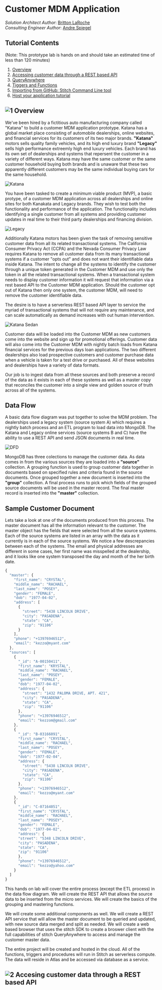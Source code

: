 
# Customer MDM Application
_Solution Architect Author_: [Britton LaRoche](mailto:britton.laroche@mongodb.com)   
_Consulting Engineer Author_: [Andre Spiegel](mailto:andre.spiegel@mongodb.com)   

## Tutorial Contents 
(Note: This prototype lab is hands on and should take an estimated time of less than 120 minutes)
1. [Overview](#-overview)
2. [Accessing customer data through a REST based API](#-accesing-customer-data-through-a-rest-based-api)
3. [QueryAnywhere](README.md)
4. [Tiggers and Functions](README.md)
5. [Importing from GitHub: Stitch Command Line tool](README.md)
6. [Host your application tutorial](README.md)  

## ![1](../../Stitch/tools/img/1b.png) Overview 
We've been hired by a fictitious auto manufacturing company called "Katana" to build a customer MDM application prototype.  Katana has a global market place consisting of automobile dealerships, online websites, and financial services for its customers of its two major brands. __"Katana"__ motors sells quality family vehicles, and its high end luxury brand __"Legacy"__ sells high performance extreemly high end luxury vehicles.  Each brand has its own set of dealerships and systems that repersent the customer in a variety of different ways.  Katana may have the same customer or the same customer household buying both brands and is unaware that these two apparently different customers may be the same individual buying cars for the same household.

![Katana](img/katanalogo.png "Katana")  

You have been tasked to create a minimum viable product (MVP), a basic protype, of a customer MDM application across all dealerships and online sites for both Kanakata and Legacy brands. They wish to test both the functionality and performance of the application.  The functionality includes identifying a single customer from all systems and providing customer updates in real time to their third party dealerships and financing division.

![Legacy](img/legacylogo.png "Legacy")  

Additionally Katana motors has been given the task of removing sensitive customer data from all its related transactional systems. The California Consumer Privacy Act (CCPA) and the Nevada Consumer Privacy Law requires Katana to remove all customer data from its many transactional systems if a customer "opts out" and does not want their identifiable data inside Katana.  The intent to change all the systems to identify the customer through a unique token generated in the Customer MDM and use only the token in all the related transactional systems.  When a transactional system needs to display customer information it will request that information via a rest based API to the Customer MDM application.  Should the customer opt out of Katana then only one system, the customer MDM, will need to remove the customer identifiable data.

The desire is to have a serverless REST based API layer to service the myriad of transactional systems that will not require any maintenance, and can scale automatically as demand increases with out human intervention.

![Katana Sedan](img/kankatasedan4.jpg "Katana")  

Customer data will be loaded into the Customer MDM as new customers come into the website and sign up for promotional offerings.  Customer data will also come into the Customer MDM with nightly batch loads from Katana financial services for the previous days loan applications.  The two different dealerships also load prospective customers and customer purchase data when a vehicle is taken for a test drive or purchased.  All of these websites and dealerships have a variety of data formats.

Our job is to ingest data from all these sources and both preserve a record of the data as it exists in each of these systems as well as a master copy that reconciles the customer into a single view and golden source of truth across all of the systems.

## Data Flow
A basic data flow diagram was put together to solve the MDM problem.  The dealerships used a legacy system (source system A) which requires a nightly batch process and an ETL program to load data into MongoDB.  The Katana and Legacy online services (source systems B and C) have the ability to use a REST API and send JSON documents in real time.

![DFD](img/dataflowdiagram.jpg "Data Flow Diagram")  

MongoDB has three colections to manage the customer data.  As data comes in from the various sources they are loaded into a __"source"__ collection.  A grouping function is used to group customer data together in documents based on specified rules and criteria found in the source documents.  Once grouped together a new document is inserted into the __"group"__ collection.  A final process runs to pick which fields of the grouped source documents will be used in the master record.  The final master record is inserted into the __"master"__ collection.

## Sample Customer Document
Lets take a look at one of the documents produced from this process. The master document has all the information relevant to the customer.  The master object has the fields that were selected from all the source systems.  Each of the source systems are listed in an array with the data as it currently is in each of the source systems.  We notice a few descrepancies between each of the systems. The email and physical addresses are different in some cases, her first name was misspelled at the dealership, and it looks like one system transposed the day and month of the her birth date.

```js
{
  "master": {
    "first_name": "CRYSTAL",
    "middle_name": "RACHAEL",
    "last_name": "POSEY",
    "gender": "FEMALE",
    "dob": "1977-04-02",
    "address": [
      {
        "street": "5438 LINCOLN DRIVE",
        "city": "PASADENA",
        "state": "CA",
        "zip": "91106"
      }
    ],
    "phone": "+13976946512",
    "email": "kezzo@myant.com"
  },
  "sources": [
    {
      "_id": "A-00150411",
      "first_name": "KRYSTAL",
      "middle_name": "RACHAEL",
      "last_name": "POSEY",
      "gender": "FEMALE",
      "dob": "1977-04-02",
      "address": {
        "street": "1432 PALOMA DRIVE, APT. 421",
        "city": "PASADENA",
        "state": "CA",
        "zip": "91106"
      },
      "phone": "+13976946512",
      "email": "kezzom@gmail.com"
    },
    {
      "_id": "B-03166091",
      "first_name": "CRYSTAL",
      "middle_name": "RACHAEL",
      "last_name": "POSEY",
      "gender": "FEMALE",
      "dob": "1977-02-04",
      "address": {
        "street": "5438 LINCOLN DRIVE",
        "city": "PASADENA",
        "state": "CA",
        "zip": "91106"
      },
      "phone": "+13976946512",
      "email": "kezzo@myant.com"
    },
    {
      "_id": "C-07164051",
      "first_name": "CRYSTAL",
      "middle_name": "RACHAEL",
      "last_name": "POSEY",
      "gender": "FEMALE",
      "dob": "1977-04-02",
      "address": {
      "street": "5348 LINCOLN DRIVE",
      "city": "PASADENA",
      "state": "CA",
      "zip": "91106"
      },
      "phone": "+13976946512",
      "email": "kezzo@yahoo.com"
    }
  ]
}
```

This hands on lab will cover the entire process (except the ETL process) in the data flow diagram. We will create the REST API that allows the source data to be inserted from the micro services. We will create the basics of the grouping and mastering functions. 

We will create some additional components as well.  We will create a REST API service that will allow the master document to be queried and updated, with new source data merged and split as needed.  We will create a web based browser that uses the stitch SDK to create a broswer client with the full capabilities of stitch QueryAnywhere to access and manage the customer master data.

The entire project will be created and hosted in the cloud.  All of the functions, triggers and procedures will run in Stitch as serverless compute.  The data will reside in Atlas and be accessed via database as a service.


## ![2](../../Stitch/tools/img/2b.png) Accesing customer data through a REST based API
